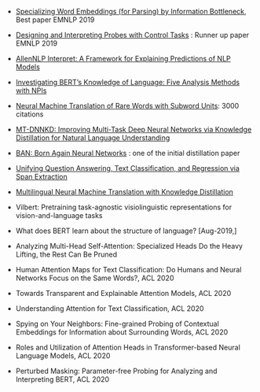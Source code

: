 * [Specializing Word Embeddings (for Parsing) by Information Bottleneck](https://www.aclweb.org/anthology/D19-1276.pdf), Best paper EMNLP 2019

* [Designing and Interpreting Probes with Control Tasks](https://www.aclweb.org/anthology/D19-1275.pdf) : Runner up paper EMNLP 2019

* [AllenNLP Interpret: A Framework for Explaining Predictions of NLP Models](https://www.aclweb.org/anthology/D19-3002.pdf) 

* [Investigating BERT’s Knowledge of Language: Five Analysis Methods with NPIs](https://arxiv.org/pdf/1909.02597.pdf)

* [Neural Machine Translation of Rare Words with Subword Units](https://arxiv.org/abs/1508.07909): 3000 citations

* [MT-DNNKD: Improving Multi-Task Deep Neural Networks via Knowledge Distillation for Natural Language Understanding](https://arxiv.org/pdf/1904.09482.pdf)

* [BAN: Born Again Neural Networks](https://arxiv.org/abs/1805.04770) : one of the initial distillation paper

* [Unifying Question Answering, Text Classification, and Regression via Span Extraction](https://arxiv.org/pdf/1904.09286.pdf)

* [Multilingual Neural Machine Translation with Knowledge Distillation](https://arxiv.org/abs/1902.10461)

* Vilbert: Pretraining task-agnostic visiolinguistic representations for vision-and-language tasks

* What does BERT learn about the structure of language? [Aug-2019,]

* Analyzing Multi-Head Self-Attention: Specialized Heads Do the Heavy Lifting, the Rest Can Be Pruned

* Human Attention Maps for Text Classification: Do Humans and Neural Networks Focus on the Same Words?, ACL 2020

* Towards Transparent and Explainable Attention Models, ACL 2020

* Understanding Attention for Text Classification, ACL 2020

* Spying on Your Neighbors: Fine-grained Probing of Contextual Embeddings for Information about Surrounding Words, ACL 2020

* Roles and Utilization of Attention Heads in Transformer-based Neural Language Models, ACL 2020

* Perturbed Masking: Parameter-free Probing for Analyzing and Interpreting BERT, ACL 2020



